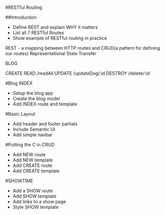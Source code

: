 #RESTful Routing

##Introduction
* Define REST and explain WHY it matters
* List all 7 RESTful Routes
* Show example of RESTful routing in practice

REST - a mapping between HTTP routes and CRUD(a pattern for defining our routes)
Representational State Transfer

BLOG

CREATE
READ /readAll
UPDATE /updateDog/:id
DESTROY /delete/:id

#Blog INDEX
* Setup the blog app
* Create the blog model
* Add INDEX route and template

#Basic Layout
* Add header and footer partials
* Include Semantic UI
* Add simple navbar

#Putting the C in CRUD
* Add NEW route
* Add NEW template
* Add CREATE route
* Add CREATE template
 
#SHOWTIME
* Add a SHOW route
* Add SHOW template
* Add links to a show page
* Style SHOW template


 



